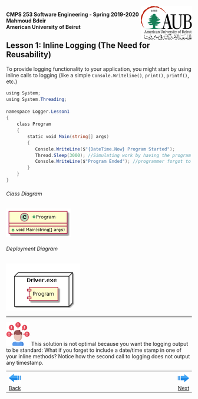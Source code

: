 <img style="float: right;" src="../../Images/aublogosmall.png"> 

**CMPS 253 Software Engineering - Spring 2019-2020 \
Mahmoud Bdeir \
American University of Beirut**




## Lesson 1: Inline Logging (The Need for Reusability)


To provide logging functionality to your application, you might start by using inline calls to logging (like a simple `Console.Writeline()`, `print()`, `printf()`, etc.)

 
 ```c#
using System;
using System.Threading;
 
namespace Logger.Lesson1
{
    class Program
    {
        static void Main(string[] args)
        {
            Console.WriteLine($"{DateTime.Now} Program Started");
            Thread.Sleep(3000); //Simulating work by having the program sleep for 3 seconds
            Console.WriteLine($"Program Ended"); //programmer forgot to include time stamp
        }
    }
}
```

###### Class Diagram
![Lesson 1 Class Diagram](../PlantUML/Class-Diagram.png)
###### Deployment Diagram
![Lesson 1 Deployment Diagram](../PlantUML/Deployment-Diagram.png)


_____

![problem icon](../../Images/problem.png 'Problem') This solution is not optimal because you want the logging output to be standard: What if you forget to include a date/time stamp in one of your inline methods? Notice how the second call to logging does not output any timestamp.

<table style='width=100%;'>
<tr>
<td><a href="../../../../"><img src='../../Images/leftarrow.png'> Back</a></td>
<td width="100%"></td>
<td><a href="../../../../tree/master/Lesson%2002%20Log%20Method"><img src='../../Images/rightarrow.png'> Next</a></td>
</tr>
</table>
